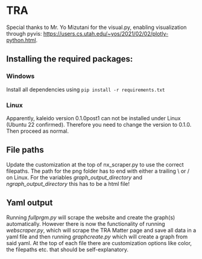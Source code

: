 # TRA
Special thanks to Mr. Yo Mizutani for the visual.py, enabling visualization through pyvis: https://users.cs.utah.edu/~yos/2021/02/02/plotly-python.html.

## Installing the required packages:
### Windows
Install all dependencies using ```pip install -r requirements.txt```
### Linux
Apparently, kaleido version 0.1.0post1 can not be installed under Linux (Ubuntu 22 confirmed). Therefore you need to change the version to 0.1.0. Then proceed as normal.
## File paths
Update the customization at the top of nx_scraper.py to use the correct filepaths. The path for the png folder has to end with either a trailing \ or / on Linux. For the variables _graph_output_directory_ and _ngraph_output_directory_ this has to be a html file!
## Yaml output
Running _fullprgm.py_ will scrape the website and create the graph(s) automatically. However there is now the functionality of running _webscraper.py_, which will scrape the TRA Matter page and save all data in a yaml file and then running _graphcreate.py_ which will create a graph from said yaml. At the top of each file there are customization options like color, the filepaths etc. that should be self-explanatory.
